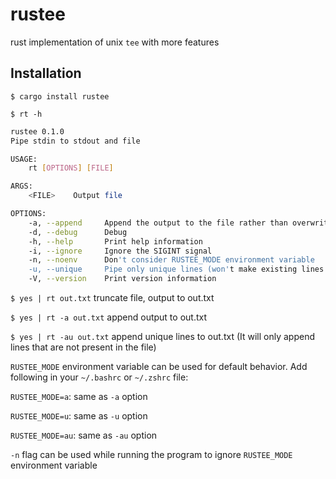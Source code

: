 # rustee

rust implementation of unix `tee` with more features

## Installation
`$ cargo install rustee`

`$ rt -h`

```bash
rustee 0.1.0
Pipe stdin to stdout and file

USAGE:
    rt [OPTIONS] [FILE]

ARGS:
    <FILE>    Output file

OPTIONS:
    -a, --append     Append the output to the file rather than overwriting
    -d, --debug      Debug
    -h, --help       Print help information
    -i, --ignore     Ignore the SIGINT signal
    -n, --noenv      Don't consider RUSTEE_MODE environment variable
    -u, --unique     Pipe only unique lines (won't make existing lines unique in the file)
    -V, --version    Print version information
```


`$ yes | rt out.txt` truncate file, output to out.txt

`$ yes | rt -a out.txt` append output to out.txt

`$ yes | rt -au out.txt` append unique lines to out.txt (It will only append lines that are not present in the file)

`RUSTEE_MODE` environment variable can be used for default behavior. Add following in your `~/.bashrc` or `~/.zshrc` file:

`RUSTEE_MODE=a`: same as `-a` option

`RUSTEE_MODE=u`: same as `-u` option

`RUSTEE_MODE=au`: same as `-au` option

`-n` flag can be used while running the program to ignore `RUSTEE_MODE` environment variable

